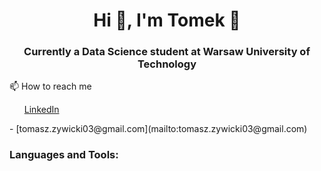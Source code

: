 ### 

<!--
**tomaszzywicki/tomaszzywicki** is a ✨ _special_ ✨ repository because its `README.md` (this file) appears on your GitHub profile.

Here are some ideas to get you started:

- 🔭 I’m currently working on ...
- 🌱 I’m currently learning ...
- 👯 I’m looking to collaborate on ...
- 🤔 I’m looking for help with ...
- 💬 Ask me about ...
- 📫 How to reach me: ...
- 😄 Pronouns: ...
- ⚡ Fun fact: ...
-->

<h1 align="center">Hi 👋, I'm Tomek 🤠</h1>
<h3 align="center">Currently a Data Science student at Warsaw University of Technology</h3>
📫 How to reach me
<ul>
  <a href="https://www.linkedin.com/in/tomasz-zywicki/">LinkedIn</a>
  <a href="https://www.facebook.com/duzaklata"></a>
</ul>
- [tomasz.zywicki03@gmail.com](mailto:tomasz.zywicki03@gmail.com)


<h3 align="left">Languages and Tools:</h3>

